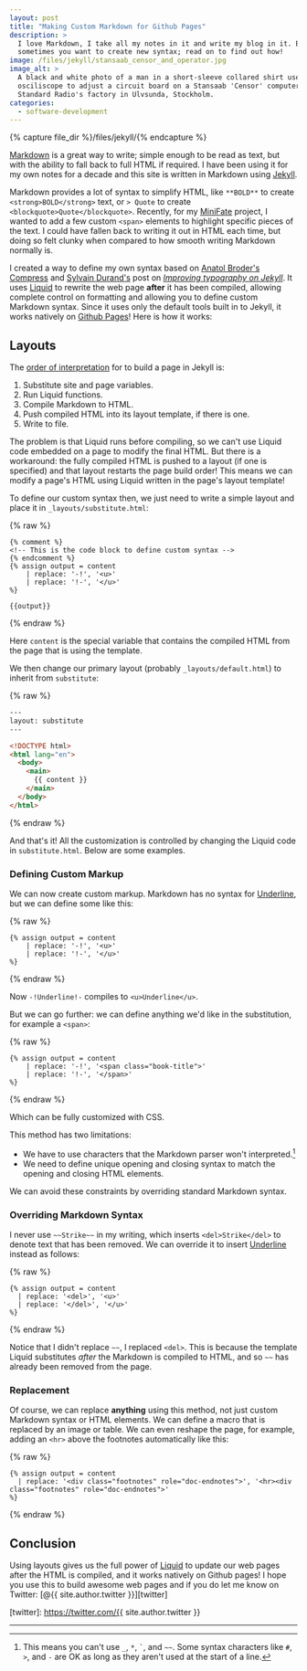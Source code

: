 ```yaml
---
layout: post
title: "Making Custom Markdown for Github Pages"
description: >
  I love Markdown, I take all my notes in it and write my blog in it. But
  sometimes you want to create new syntax; read on to find out how!
image: /files/jekyll/stansaab_censor_and_operator.jpg 
image_alt: >
  A black and white photo of a man in a short-sleeve collared shirt uses an
  osciliscope to adjust a circuit board on a Stansaab 'Censor' computer at
  Standard Radio's factory in Ulvsunda, Stockholm.
categories:
  - software-development
---
```


{% capture file_dir %}/files/jekyll/{% endcapture %}

[Markdown] is a great way to write; simple enough to be read as text, but with
the ability to fall back to full HTML if required. I have been using it for my
own notes for a decade and this site is written in Markdown using [Jekyll].

Markdown provides a lot of syntax to simplify HTML, like `**BOLD**` to create
`<strong>BOLD</strong>` text, or `> Quote` to create
`<blockquote>Quote</blockquote>`. Recently, for my [MiniFate] project, I
wanted to add a few custom `<span>` elements to highlight specific pieces of
the text. I could have fallen back to writing it out in HTML each time, but
doing so felt clunky when compared to how smooth writing Markdown normally is.

[Markdown]: https://en.wikipedia.org/wiki/Markdown
[Jekyll]: https://en.wikipedia.org/wiki/Jekyll_(software)
[MiniFate]: https://github.com/MiniFate/MiniFate

I created a way to define my own syntax based on [Anatol Broder's][ab]
[Compress] and [Sylvain Durand's][sd] post on [_Improving typography on
Jekyll_][it]. It uses [Liquid] to rewrite the web page **after** it has been
compiled, allowing complete control on formatting and allowing you to define
custom Markdown syntax. Since it uses only the default tools built in to
Jekyll, it works natively on [Github Pages]! Here is how it works:

[ab]: https://bro.doktorbro.net/
[Compress]: https://jch.penibelst.de/
[sd]: https://sylvaindurand.org/
[it]: https://sylvaindurand.org/improving-typography-on-jekyll/
[Liquid]: https://shopify.github.io/liquid/
[Github Pages]: https://pages.github.com/

## Layouts

The [order of interpretation][ooi] for to build a page in Jekyll is:

[ooi]: https://jekyllrb.com/tutorials/orderofinterpretation/

1. Substitute site and page variables.
2. Run Liquid functions.
3. Compile Markdown to HTML.
4. Push compiled HTML into its layout template, if there is one.
5. Write to file.

The problem is that Liquid runs before compiling, so we can't use Liquid
code embedded on a page to modify the final HTML. But there is a workaround:
the fully compiled HTML is pushed to a layout (if one is specified) and that
layout restarts the page build order! This means we can modify a page's HTML using Liquid written in the page's
layout template!

To define our custom syntax then, we just need to write a simple layout and
place it in `_layouts/substitute.html`:

{% raw %}
```liquid
{% comment %}
<!-- This is the code block to define custom syntax -->
{% endcomment %}
{% assign output = content
    | replace: '-!', '<u>'
    | replace: '!-', '</u>'
%}

{{output}}
```
{% endraw %}

Here `content` is the special variable that contains the compiled HTML from
the page that is using the template.

We then change our primary layout (probably `_layouts/default.html`) to
inherit from `substitute`:

{% raw %}
```html
---
layout: substitute
---

<!DOCTYPE html>
<html lang="en">
  <body>
    <main>
      {{ content }}
    </main>
  </body>
</html>
```
{% endraw %}

And that's it! All the customization is controlled by changing the Liquid code
in `substitute.html`. Below are some examples.

### Defining Custom Markup

We can now create custom markup. Markdown has no syntax for <u>Underline</u>,
but we can define some like this:

{% raw %}
```liquid
{% assign output = content
    | replace: '-!', '<u>'
    | replace: '!-', '</u>'
%}
```
{% endraw %}

Now `-!Underline!-` compiles to `<u>Underline</u>`. 

But we can go further: we can define anything we'd like in the substitution,
for example a `<span>`:

{% raw %}
```liquid
{% assign output = content
    | replace: '-!', '<span class="book-title">'
    | replace: '!-', '</span>'
%}
```
{% endraw %}

Which can be fully customized with CSS.

This method has two limitations:

- We have to use characters that the Markdown parser won't
  interpreted.[^reserved]
- We need to define unique opening and closing syntax to match the opening and
  closing HTML elements.

[^reserved]:
    This means you can't use `_`, `*`, `` ` ``, and `~~`. Some syntax
    characters like `#`, `>`, and `-` are OK as long as they aren't used at
    the start of a line.

We can avoid these constraints by overriding standard Markdown syntax.

### Overriding Markdown Syntax

I never use `~~Strike~~` in my writing, which inserts `<del>Strike</del>` to
denote text that has been removed. We can override it to insert
<u>Underline</u> instead as follows:

{% raw %}
```liquid
{% assign output = content
  | replace: '<del>', '<u>'
  | replace: '</del>', '</u>'
%}
```
{% endraw %}

Notice that I didn't replace `~~`, I replaced `<del>`. This is because the
template Liquid substitutes _after_ the Markdown is compiled to HTML, and so
`~~` has already been removed from the page.

### Replacement

Of course, we can replace **anything** using this method, not just custom
Markdown syntax or HTML elements. We can define a macro that is replaced by an
image or table. We can even reshape the page, for example, adding an `<hr>`
above the footnotes automatically like this:

{% raw %}
```liquid
{% assign output = content
  | replace: '<div class="footnotes" role="doc-endnotes">', '<hr><div class="footnotes" role="doc-endnotes">'
%}
```
{% endraw %}

## Conclusion

Using layouts gives us the full power of [Liquid] to update our web pages
after the HTML is compiled, and it works natively on Github pages! I hope you
use this to build awesome web pages and if you do let me know on Twitter: [@{{
site.author.twitter }}][twitter]

[twitter]: https://twitter.com/{{ site.author.twitter }}

---

